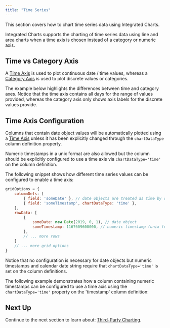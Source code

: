 ```yaml
---
title: "Time Series"
---
```


This section covers how to chart time series data using Integrated Charts.

Integrated Charts supports the charting of time series data using line and area charts when a time axis is chosen instead of a category or numeric axis.

## Time vs Category Axis

A [Time Axis](../charts-axis/#time-axis) is used to plot continuous date / time values, whereas a [Category Axis](../charts-axis/#category-axis) is used to plot discrete values or
    categories.


The example below highlights the differences between time and category axes. Notice that the time axis contains all
    days for the range of values provided, whereas the category axis only shows axis labels for the discrete values
    provide.


<grid-example title='Time vs Category Axis' name='time-vs-category' type='generated' options='{ "exampleHeight": 740, "enterprise": true, "extras": ["momentjs"] }'></grid-example>

## Time Axis Configuration

Columns that contain date object values will be automatically plotted using a [Time Axis](../charts-axis/#time-axis) unless it has been explicitly changed through the `chartDataType` column definition property.

Numeric timestamps in a unix format are also allowed but the column should be explicitly configured to use a time axis via `chartDataType='time'` on the column definition.

The following snippet shows how different time series values can be configured to enable a time axis:

```js
gridOptions = {
    columnDefs: [
        { field: 'someDate' }, // date objects are treated as time by default
        { field: 'someTimestamp', chartDataType: 'time' },
    ],
    rowData: [
        {
            someDate: new Date(2019, 0, 1), // date object
            someTimestamp: 1167609600000, // numeric timestamp (unix format)
        },
        // ... more rows
    ]
    // ... more grid options
}
```

Notice that no configuration is necessary for date objects but numeric timestamps and calendar date string require
that `chartDataType='time'` is set on the column definitions.


The following example demonstrates how a column containing numeric timestamps can be configured to use a time axis using the `chartDataType='time'` property on the 'timestamp' column definition:


<grid-example title='Time Axis Configuration' name='time-axis-config' type='generated' options='{ "exampleHeight": 740, "enterprise": true, "extras": ["momentjs"] }'></grid-example>


## Next Up

Continue to the next section to learn about: [Third-Party Charting](../grid-graphing/).

